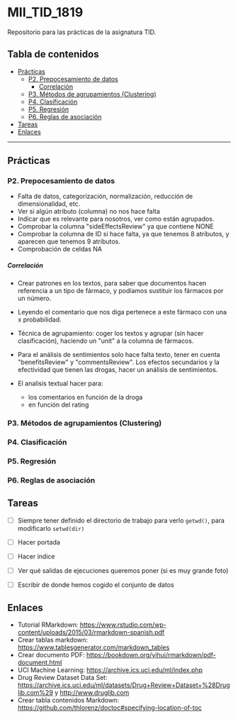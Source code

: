 # MII_TID_1819

Repositorio para las prácticas de la asignatura TID.

## Tabla de contenidos

<!-- START doctoc generated TOC please keep comment here to allow auto update -->
<!-- DON'T EDIT THIS SECTION, INSTEAD RE-RUN doctoc TO UPDATE -->


- [Prácticas](#pr%C3%A1cticas)
  - [P2. Prepocesamiento de datos](#p2-prepocesamiento-de-datos)
      - [Correlación](#correlaci%C3%B3n)
  - [P3. Métodos de agrupamientos (Clustering)](#p3-m%C3%A9todos-de-agrupamientos-clustering)
  - [P4. Clasificación](#p4-clasificaci%C3%B3n)
  - [P5. Regresión](#p5-regresi%C3%B3n)
  - [P6. Reglas de asociación](#p6-reglas-de-asociaci%C3%B3n)
- [Tareas](#tareas)
- [Enlaces](#enlaces)

<!-- END doctoc generated TOC please keep comment here to allow auto update -->

---

## Prácticas

### P2. Prepocesamiento de datos

- Falta de datos, categorización, normalización, reducción de dimensionalidad, etc.
- Ver si algún atributo (columna) no nos hace falta
- Indicar que es relevante para nosotros, ver como están agrupados.
- Comprobar la columna "sideEffectsReview" ya que contiene NONE
- Comprobar la columna de ID si hace falta, ya que tenemos 8 atributos, y aparecen que tenemos 9 atributos.
- Comprobación de celdas NA

##### Correlación

- Crear patrones en los textos, para saber que documentos hacen referencia a un tipo de fármaco, y podíamos sustituir los fármacos por un número.
- Leyendo el comentario que nos diga pertenece a este fármaco con una x probabilidad.
- Técnica de agrupamiento: coger los textos y agrupar (sin hacer clasificación), haciendo un "unit" a la columna de fármacos.

- Para el análisis de sentimientos solo hace falta texto, tener en cuenta "benefitsReview" y "commentsReview". Los efectos secundarios y la efectividad que tienen las drogas, hacer un análisis de sentimientos.

- El analisis textual hacer para:
  - los comentarios en función de la droga
  - en función del rating

### P3. Métodos de agrupamientos (Clustering)

### P4. Clasificación

### P5. Regresión

### P6. Reglas de asociación


## Tareas

- [ ] Siempre tener definido el directorio de trabajo para verlo `getwd()`, para modificarlo `setwd(dir)`
- [ ] Hacer portada
- [ ] Hacer índice
- [ ] Ver qué salidas de ejecuciones queremos poner (si es muy grande foto)
- [ ] Escribir de donde hemos cogido el conjunto de datos


## Enlaces

- Tutorial RMarkdown: https://www.rstudio.com/wp-content/uploads/2015/03/rmarkdown-spanish.pdf
- Crear tablas markdown: https://www.tablesgenerator.com/markdown_tables
- Crear documento PDF: https://bookdown.org/yihui/rmarkdown/pdf-document.html
- UCI Machine Learning: https://archive.ics.uci.edu/ml/index.php
- Drug Review Dataset Data Set: https://archive.ics.uci.edu/ml/datasets/Drug+Review+Dataset+%28Druglib.com%29 y http://www.druglib.com
- Crear tabla contenidos Markdown: https://github.com/thlorenz/doctoc#specifying-location-of-toc
